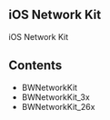 ## iOS Network Kit

iOS Network Kit

## Contents

- BWNetworkKit
- BWNetworkKit_3x
- BWNetworkKit_26x